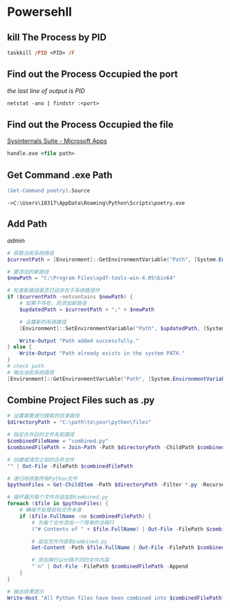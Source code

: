 # Powersehll

## __kill__ The Process by PID

```ps
taskkill /PID <PID> /F
```

## Find out the Process Occupied the __port__

_the last line of output is PID_

```ps
netstat -ano | findstr :<port>
```

## Find out the Process Occupied the __file__

[Sysinternals Suite - Microsoft Apps](https://www.microsoft.com/store/productId/9P7KNL5RWT25?ocid=pdpshare)

```ps
handle.exe <file path>
```

## Get Command .exe Path

```ps
(Get-Command poetry).Source
```

`->C:\Users\18317\AppData\Roaming\Python\Scripts\poetry.exe`

## Add Path

_admin_

```powershell
# 获取当前系统路径
$currentPath = [Environment]::GetEnvironmentVariable("Path", [System.EnvironmentVariableTarget]::Machine)

# 要添加的新路径
$newPath = "C:\Program Files\xpdf-tools-win-4.05\bin64"

# 检查新路径是否已经存在于系统路径中
if ($currentPath -notcontains $newPath) {
    # 如果不存在，则添加新路径
    $updatedPath = $currentPath + ";" + $newPath

    # 设置新的系统路径
    [Environment]::SetEnvironmentVariable("Path", $updatedPath, [System.EnvironmentVariableTarget]::Machine)

    Write-Output "Path added successfully."
} else {
    Write-Output "Path already exists in the system PATH."
}
# check path
# 输出当前系统路径
[Environment]::GetEnvironmentVariable("Path", [System.EnvironmentVariableTarget]::Machine)

```

## Combine Project Files such as .py

```powershell
# 设置需要递归搜索的目录路径
$directoryPath = "C:\path\to\your\python\files"

# 指定合并后的文件名和路径
$combinedFileName = "combined.py"
$combinedFilePath = Join-Path -Path $directoryPath -ChildPath $combinedFileName

# 创建或清空之前的合并文件
"" | Out-File -FilePath $combinedFilePath

# 递归地获取所有Python文件
$pythonFiles = Get-ChildItem -Path $directoryPath -Filter *.py -Recurse

# 循环遍历每个文件并追加到combined.py
foreach ($file in $pythonFiles) {
    # 确保不处理目标文件本身
    if ($file.FullName -ne $combinedFilePath) {
        # 为每个文件添加一个简单的注释行
        ("# Contents of " + $file.FullName) | Out-File -FilePath $combinedFilePath -Append

        # 追加文件内容到combined.py
        Get-Content -Path $file.FullName | Out-File -FilePath $combinedFilePath -Append

        # 添加换行以分隔不同的文件内容
        "`n" | Out-File -FilePath $combinedFilePath -Append
    }
}

# 输出结果提示
Write-Host "All Python files have been combined into $combinedFilePath"

```
